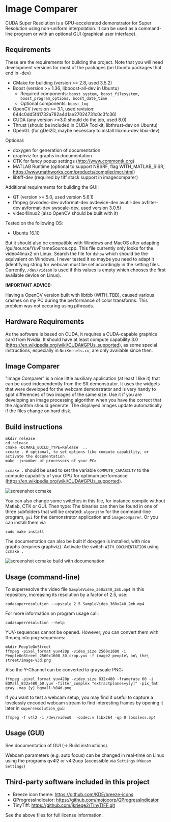 # Image Comparer
CUDA Super Resolution is a GPU-accelerated demonstrator for Super Resolution using non-uniform interpolation. It can be used as a command-line program or with an optional GUI (graphical user interface).

## Requirements

These are the requirements for building the project. Note that you will need development versions for most of the packages (on Ubuntu packages that end in -dev)

- CMake for building (version >= 2.8, used 3.5.2)
- Boost (version >= 1.36, libboost-all-dev in Ubuntu)
    - Required components: `boost_system, boost_filesystem, boost_program_options, boost_date_time`
    - Optional components: `boost_log`
- OpenCV (version >= 3.1, used revision: 644c0dd5f41732a782a4d1ae27024731c0c3fc36)
- CUDA  (any version >=3.0 should do the job, used 8.0)
- Thrust (should be included in CUDA Toolkit, libthrust-dev on Ubuntu)
- OpenGL (for gDel2D, maybe necessary to install libxmu-dev libxi-dev)

Optional:

- doxygen for generation of documentation
- graphviz for graphs in documentation
- CTK for fancy popup settings (http://www.commontk.org)
- MATLAB Runtime (optional to support NBSRF, flag WITH_MATLAB_SISR, https://www.mathworks.com/products/compiler/mcr.html)
- libtiff-dev (required by tiff stack support in imagecomparer)

Additional requirements for building the GUI:

- QT (version >= 5.0, used version 5.6.1)
- ffmpeg (avcodec-dev avformat-dev avdevice-dev avutil-dev avfilter-dev avformat-dev swscale-dev, used version 3.0.5)
- video4linux2 (also OpenCV should be built with it)

Tested on the following OS:

- Ubuntu 16.10

But it should also be compatible with Windows and MacOS after adapting /gui/source/YuvFrameSource.cpp. This file currently only looks for the video4linux2 on Linux. Search the file for `dshow` which should be the equivalent on Windows.  I never tested it so maybe you need to adapt it (identifying string for webcam must be set accordingly in the setting files. Currently, `/dev/video0` is used if this values is empty which chooses the first available device on Linux).

**IMPORTANT ADVICE:**

Having a OpenCV version built with libtbb (WITH_TBB), caused various crashes on my PC during the performance of color transforms. This problem was not occuring using pthreads.

## Hardware Requirements
As the software is based on CUDA, it requires a CUDA-capable graphics card from Nvidia.
It should have at least compute capability 3.0 (https://en.wikipedia.org/wiki/CUDA#GPUs_supported), as some special instructions, especially in `NniKernels.cu`, are only available since then.

## Image Comparer
"Image Comparer" is a nice little auxiliary application (at least I like it) that can be used independently from the SR demonstrator.
It uses the widgets that were developed for the webcam demonstrator and is very handy to spot differences of two images of the same size.
Use it if you are developing an image processing algorithm when you have the correct that the algorithm should generate.
The displayed images update automatically if the files change on hard disk.

## Build instructions

    mkdir release
    cd release
    cmake -DCMAKE_BUILD_TYPE=Release  ..
    ccmake . # optional, to set options like compute capability, or activate the documentation
    make -j<number of processors of your PC>

`ccmake .` should be used to set the variable `COMPUTE_CAPABILTY` to the compute capability  of your GPU for optimum performance (https://en.wikipedia.org/wiki/CUDA#GPUs_supported).

![screenshot ccmake](readme.md_images/ccmake_compute_capability.png)

You can also change some switches in this file, for instance compile without Matlab, CTK or GUI. Then type:
The binaries can then be found in one of three subfolders that will be created: `algorithm` for the command-line program, `gui` for the demonstrator application and `imagecomparer`.
Or you can install them via

    sudo make install

The documentation can also be built if doxygen is installed, with nice graphs (requires graphviz). Activate the switch `WITH_DOCUMENTATION` using `ccmake .`

![screenshot ccmake build with documenation](readme.md_images/ccmake_buidl_with_documentation.png)

## Usage (command-line)
To superresolve the video file `SampleVideo_360x240_2mb.mp4` in this repository, increasing its resolution by a factor of 2.5, use:

    cudasuperresolution --upscale 2.5 SampleVideo_360x240_2mb.mp4

For more information on program usage call:

    cudasuperresolution --help

YUV-sequences cannot be opened. However, you can convert them with ffmpeg into png-sequences:

    mkdir PeopleOnStreet
    ffmpeg -pixel_format yuv420p -video_size 2560x1600 -i PeopleOnStreet_2560x1600_30_crop.yuv -f image2 people\ on\ the\ street/image-%3d.png

Also the Y-Channel can be converted to grayscale PNG:

    ffmpeg -pixel_format yuv420p -video_size 832x480 -framerate 60 -i BQMall_832x480_60.yuv -filter_complex "extractplanes=y[y]" -pix_fmt gray -map [y] bqmall-%04d.png

If you want to test a webcam setup, you may find it useful to capture a lovelessly encoded webcam stream to find interesting frames by opening it later in `superresolution_gui`:

	ffmpeg -f v4l2 -i /dev/video0  -codec:v libx264 -qp 0 lossless.mp4

## Usage (GUI)
See documentation of GUI (-> Build instructions).

Webcam parameters (e.g. auto focus) can be changed in real-time on Linux using the programs qv4l2 or v4l2ucp (accessible via `Settings`->`Wecam Settings`)
 
## Third-party software included in this project
- Breeze icon theme: https://github.com/KDE/breeze-icons
- QProgressIndicator: https://github.com/mojocorp/QProgressIndicator
- TinyTiff: https://github.com/jkriege2/TinyTIFF.git

See the above files for full license information.
